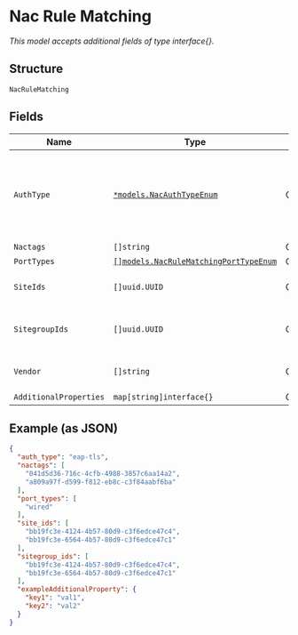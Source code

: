 
# Nac Rule Matching

*This model accepts additional fields of type interface{}.*

## Structure

`NacRuleMatching`

## Fields

| Name | Type | Tags | Description |
|  --- | --- | --- | --- |
| `AuthType` | [`*models.NacAuthTypeEnum`](../../doc/models/nac-auth-type-enum.md) | Optional | enum: `cert`, `device-auth`, `eap-teap`, `eap-tls`, `eap-ttls`, `idp`, `mab`, `peap-tls`, `psk` |
| `Nactags` | `[]string` | Optional | - |
| `PortTypes` | [`[]models.NacRuleMatchingPortTypeEnum`](../../doc/models/nac-rule-matching-port-type-enum.md) | Optional | - |
| `SiteIds` | `[]uuid.UUID` | Optional | List of site ids to match |
| `SitegroupIds` | `[]uuid.UUID` | Optional | List of sitegroup ids to match |
| `Vendor` | `[]string` | Optional | List of vendors to match |
| `AdditionalProperties` | `map[string]interface{}` | Optional | - |

## Example (as JSON)

```json
{
  "auth_type": "eap-tls",
  "nactags": [
    "041d5d36-716c-4cfb-4988-3857c6aa14a2",
    "a809a97f-d599-f812-eb8c-c3f84aabf6ba"
  ],
  "port_types": [
    "wired"
  ],
  "site_ids": [
    "bb19fc3e-4124-4b57-80d9-c3f6edce47c4",
    "bb19fc3e-6564-4b57-80d9-c3f6edce47c1"
  ],
  "sitegroup_ids": [
    "bb19fc3e-4124-4b57-80d9-c3f6edce47c4",
    "bb19fc3e-6564-4b57-80d9-c3f6edce47c1"
  ],
  "exampleAdditionalProperty": {
    "key1": "val1",
    "key2": "val2"
  }
}
```

